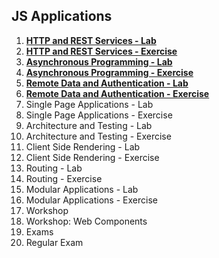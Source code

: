 ## JS Applications 

1. [**HTTP and REST Services - Lab**](https://github.com/polinadrumeva/JS-Developer---All-courses---SoftUni/tree/main/JS%20Applications/HTTP%20and%20REST%20Services%20-%20Lab)
2. [**HTTP and REST Services - Exercise**](https://github.com/polinadrumeva/JS-Developer---All-courses---SoftUni/tree/main/JS%20Applications/HTTP%20and%20REST%20Services%20-%20Exercise)
3. [**Asynchronous Programming - Lab**](https://github.com/polinadrumeva/JS-Developer---All-courses---SoftUni/tree/main/JS%20Applications/Asynchronous%20Programming%20-%20Lab)
4. [**Asynchronous Programming - Exercise**](https://github.com/polinadrumeva/JS-Developer---All-courses---SoftUni/tree/main/JS%20Applications/Asynchronous%20Programming%20-%20Exercise)
5. [**Remote Data and Authentication - Lab**](https://github.com/polinadrumeva/JS-Developer---All-courses---SoftUni/tree/main/JS%20Applications/Remote%20D2ata%20and%20Authentication%20-%20Lab)
6. [**Remote Data and Authentication - Exercise**](https://github.com/polinadrumeva/JS-Developer---All-courses---SoftUni/tree/main/JS%20Applications/Remote%20Data%20and%20Authentication%20-%20Exercise)
8. Single Page Applications - Lab
9. Single Page Applications - Exercise
10. Architecture and Testing - Lab
11. Architecture and Testing - Exercise
12. Client Side Rendering - Lab
13. Client Side Rendering - Exercise
14. Routing - Lab
15. Routing - Exercise
16. Modular Applications - Lab
17. Modular Applications - Exercise
18. Workshop
19. Workshop: Web Components
20. Exams
21. Regular Exam
